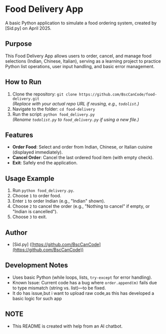# Food Delivery App
A basic Python application to simulate a food ordering system, created by [Sid.py] on April 2025.

## Purpose
This Food Delivery App allows users to order, cancel, and manage food selections (Indian, Chinese, Italian), serving as a learning project to practice Python list operations, user input handling, and basic error management.

## How to Run
1. Clone the repository: `git clone https://github.com/BscCanCode/food-delivery.git`  
   *(Replace with your actual repo URL if reusing, e.g., `todolist`.)*
2. Navigate to the folder: `cd food-delivery`
3. Run the script: `python food_delivery.py`  
   *(Rename `todolist.py` to `food_delivery.py` if using a new file.)*

## Features
- **Order Food**: Select and order from Indian, Chinese, or Italian cuisine (displayed immediately).
- **Cancel Order**: Cancel the last ordered food item (with empty check).
- **Exit**: Safely end the application.

## Usage Example
1. Run `python food_delivery.py`.
2. Choose `1` to order food.
3. Enter `1` to order Indian (e.g., "Indian" shown).
4. Choose `2` to cancel the order (e.g., "Nothing to cancel" if empty, or "Indian is cancelled").
5. Choose `3` to exit.

## Author
- [Sid.py] ([https://github.com/BscCanCode](https://github.com/BscCanCode))

## Development Notes
- Uses basic Python (while loops, lists, `try-except` for error handling).
- Known Issue: Current code has a bug where `order.append(m)` fails due to type mismatch (string vs. list)—to be fixed.
- It do has issue,but i want to upload raw code,as this has developed a basic logic for such app

## NOTE
- This README is created with help from an AI chatbot.

